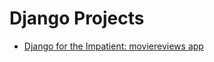 # Django Projects

- [Django for the Impatient: moviereviews app](https://github1s.com/shamim-001/django_for_the_impatient)
